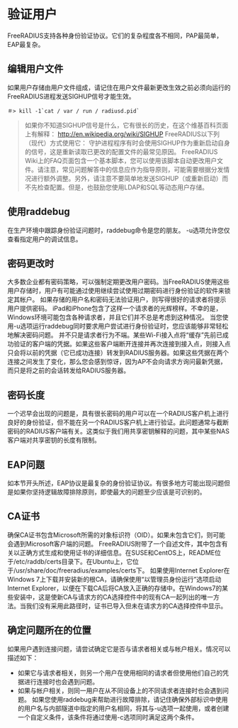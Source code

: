 # 验证用户
FreeRADIUS支持各种身份验证协议。它们的复杂程度各不相同，PAP最简单，EAP最复杂。

## 编辑用户文件
如果用户存储由用户文件组成，请记住在用户文件最新更改生效之前必须向运行的FreeRADIUS进程发送SIGHUP信号才能生效。
```
＃> kill -1`cat / var / run / radiusd.pid`
```
> 如果你不知道SIGHUP信号是什么，它有很长的历史，在这个维基百科页面上有解释：
> http://en.wikipedia.org/wiki/SIGHUP
> FreeRADIUS以下列（现代）方式使用它：
> 守护进程程序有时会使用SIGHUP作为重新启动自身的信号，这是重新读取已更改的配置文件的最常见原因。
FreeRADIUS Wiki上的FAQ页面包含一个基本脚本，您可以使用该脚本自动更改用户文件。请注意，常见问题解答中的信息应作为指导原则，可能需要根据分发情况进行额外调整。另外，请注意不要简单地发送SIGHUP（或重新启动）而不先检查配置。但是，也鼓励您使用LDAP和SQL等动态用户存储。

## 使用raddebug
在生产环境中跟踪身份验证问题时，raddebug命令是您的朋友。 -u选项允许您仅查看指定用户的调试信息。

## 密码更改时
大多数企业都有密码策略，可以强制定期更改用户密码。当FreeRADIUS使用这些用户存储时，用户有可能通过使用继续尝试使用过期密码进行身份验证的软件来锁定其帐户。
如果存储的用户名和密码无法验证用户，则写得很好的请求者将提示用户提供密码。 iPad和iPhone包含了这样一个请求者的光辉榜样。不幸的是，Windows环境可能包含各种请求者，并且它们并不总是考虑到这种情况。
当您使用-u选项运行raddebug同时要求用户尝试进行身份验证时，您应该能够非常轻松地解决密码问题。
并不只是请求者行为不端。某些Wi-Fi接入点将“缓存”先前已成功验证的客户端的凭据。如果这些客户端断开连接并再次连接到接入点，则接入点只会将以前的凭据（它已成功连接）转发到RADIUS服务器。如果这些凭据在两个连接之间发生了变化，那么您会感到惊讶，因为AP不会向请求方询问最新凭据，而只是将之前的会话转发给RADIUS服务器。

## 密码长度
一个迟早会出现的问题是，具有很长密码的用户可以在一个RADIUS客户机上进行良好的身份验证，但不能在另一个RADIUS客户机上进行验证。此问题通常与截断密码的RADIUS客户端有关。这类似于我们用共享密钥解释的问题，其中某些NAS客户端对共享密钥的长度有限制。

## EAP问题
如本节开头所述，EAP协议是最复杂的身份验证协议。有很多地方可能出现问题但是如果你坚持逻辑故障排除原则，即使最大的问题至少应该是可识别的。

## CA证书
确保CA证书包含Microsoft所需的对象标识符（OID）。如果未包含它们，则可能会遇到Microsoft客户端的问题。 FreeRADIUS附带了一个自述文件，其中包含有关以正确方式生成和使用证书的详细信息。在SUSE和CentOS上，README位于/etc/raddb/certs目录下。在Ubuntu上，它位于/usr/share/doc/freeradius/examples/certs下。
如果使用Internet Explorer在Windows 7上下载并安装新的根CA，请确保使用“以管理员身份运行”选项启动Internet Explorer，以便在下载CA后将CA放入正确的存储中。在Windows7的某些安装中，这是使新CA与请求方的CA选择控件中的现有CA一起列出的唯一方法。当我们没有采用此路径时，证书已导入但未在请求方的CA选择控件中显示。

## 确定问题所在的位置
如果用户遇到连接问题，请尝试确定它是否与请求者相关或与帐户相关。情况可以描述如下：
+ 如果它与请求者相关，则另一个用户在使用相同的请求者但使用他们自己的凭据进行连接时也会遇到问题。
+ 如果与帐户相关，则同一用户在从不同设备上的不同请求者连接时也会遇到问题。
如果您使用raddebug来帮助进行故障排除，请记住确保外部标识中使用的用户名与内部隧道中指定的用户名相同，将其与-u选项一起使用，或者创建一个自定义条件，该条件将通过使用-c选项同时满足这两个条件。









































